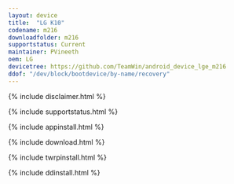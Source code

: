 ```yaml
---
layout: device
title:  "LG K10"
codename: m216
downloadfolder: m216
supportstatus: Current
maintainer: PVineeth
oem: LG
devicetree: https://github.com/TeamWin/android_device_lge_m216
ddof: "/dev/block/bootdevice/by-name/recovery"
---
```


{% include disclaimer.html %}

{% include supportstatus.html %}

{% include appinstall.html %}

{% include download.html %}

{% include twrpinstall.html %}

{% include ddinstall.html %}
